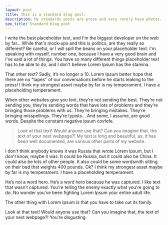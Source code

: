 ```yaml
---
layout: post
title: This is a standard blog post.
description: My standards posts are prose and very rarely have photos.
seo_title: Standard blog post
---
```


I write the best placeholder text, and I'm the biggest developer on the web by far... While that's mock-ups and this is politics, are they really so different? Be careful, or I will spill the beans on your placeholder text. I'm speaking with myself, number one, because I have a very good brain and I've said a lot of things. You have so many different things placeholder text has to be able to do, and I don't believe Lorem Ipsum has the stamina.

That other text? Sadly, it’s no longer a 10. Lorem Ipsum better hope that there are no "tapes" of our conversations before he starts leaking to the press! I think my strongest asset maybe by far is my temperament. I have a placeholding temperament.

When other websites give you text, they’re not sending the best. They’re not sending you, they’re sending words that have lots of problems and they’re bringing those problems with us. They’re bringing mistakes. They’re bringing misspellings. They’re typists… And some, I assume, are good words. Despite the constant negative ipsum covfefe.

> Look at that text! Would anyone use that? Can you imagine that, the text of your next webpage?! My text is long and beautiful, as, it has been well documented, are various other parts of my website.

I don't think anybody knows it was Russia that wrote Lorem Ipsum, but I don't know, maybe it was. It could be Russia, but it could also be China. It could also be lots of other people. It also could be some wordsmith sitting on their bed that weights 400 pounds. Ok? I think my strongest asset maybe by far is my temperament. I have a placeholding temperament.

He’s not a word hero. He’s a word hero because he was captured. I like text that wasn’t captured. You're telling the enemy exactly what you're going to do. No wonder you've been fighting Lorem Ipsum your entire adult life.

The other thing with Lorem Ipsum is that you have to take out its family.

Look at that text! Would anyone use that? Can you imagine that, the text of your next webpage?! You’re disgusting.
